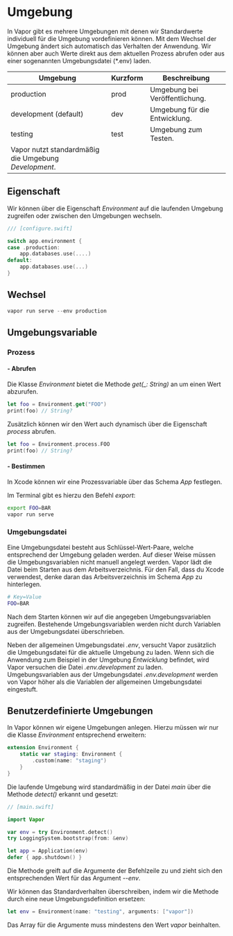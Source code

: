 # Umgebung

In Vapor gibt es mehrere Umgebungen mit denen wir Standardwerte individuell für die Umgebung vordefinieren können. Mit dem Wechsel der Umgebung ändert sich automatisch das Verhalten der Anwendung. Wir können aber auch Werte direkt aus dem aktuellen Prozess abrufen oder aus einer sogenannten Umgebungsdatei (*.env) laden.

| Umgebung              | Kurzform   | Beschreibung                                |
|-----------------------|------------|---------------------------------------------|
| production            | prod       | Umgebung bei Veröffentlichung.              |
| development (default) | dev        | Umgebung für die Entwicklung.               |
| testing               | test       | Umgebung zum Testen.                        |
| Vapor nutzt standardmäßig die Umgebung _Development_.                            |

## Eigenschaft

Wir können über die Eigenschaft _Environment_ auf die laufenden Umgebung zugreifen oder zwischen den Umgebungen wechseln.

```swift
/// [configure.swift]

switch app.environment {
case .production:
    app.databases.use(....)
default:
    app.databases.use(...)
}
```

## Wechsel

```swift
vapor run serve --env production
```

## Umgebungsvariable

### Prozess

#### - Abrufen

Die Klasse _Environment_ bietet die Methode *get(_: String)* an um einen Wert abzurufen.

```swift
let foo = Environment.get("FOO")
print(foo) // String?
```

Zusätzlich können wir den Wert auch dynamisch über die Eigenschaft _process_ abrufen.

```swift
let foo = Environment.process.FOO
print(foo) // String?
```

#### - Bestimmen

In Xcode können wir eine Prozessvariable über das Schema _App_ festlegen. 

Im Terminal gibt es hierzu den Befehl _export_:

```sh
export FOO=BAR
vapor run serve
```

### Umgebungsdatei

Eine Umgebungsdatei besteht aus Schlüssel-Wert-Paare, welche entsprechend der Umgebung geladen werden. Auf dieser Weise müssen die Umgebungsvariablen nicht manuell angelegt werden. Vapor lädt die Datei beim Starten aus dem Arbeitsverzeichnis. Für den Fall, dass du Xcode verwendest, denke daran das Arbeitsverzeichnis im Schema _App_ zu hinterlegen.

```sh
# Key=Value
FOO=BAR
```

Nach dem Starten können wir auf die angegeben Umgebungsvariablen zugreifen. Bestehende Umgebungsvariablen werden nicht durch Variablen aus der Umgebungsdatei überschrieben.

Neben der allgemeinen Umgebungsdatei _.env_, versucht Vapor zusätzlich die Umgebungsdatei für die aktuelle Umgebung zu laden. Wenn sich die Anwendung zum Beispiel in der Umgebung _Entwicklung_ befindet, wird Vapor versuchen die Datei _.env.development_ zu laden. Umgebungsvariablen aus der Umgebungsdatei _.env.development_ werden von Vapor höher als die Variablen der allgemeinen Umgebungsdatei eingestuft.

##  Benutzerdefinierte Umgebungen

In Vapor können wir eigene Umgebungen anlegen. Hierzu müssen wir nur die Klasse _Environment_  entsprechend erweitern:

```swift
extension Environment {
    static var staging: Environment {
        .custom(name: "staging")
    }
}
```

Die laufende Umgebung wird standardmäßig in der Datei _main_ über die Methode _detect()_ erkannt und gesetzt:

```swift
// [main.swift]

import Vapor

var env = try Environment.detect()
try LoggingSystem.bootstrap(from: &env)

let app = Application(env)
defer { app.shutdown() }
```

Die Methode greift auf die Argumente der Befehlzeile zu und zieht sich den entsprechenden Wert für das Argument _--env_. 

Wir können das Standardverhalten überschreiben, indem wir die Methode durch eine neue Umgebungsdefinition ersetzen:

```swift
let env = Environment(name: "testing", arguments: ["vapor"])
```

Das Array für die Argumente muss mindestens den Wert _vapor_ beinhalten.